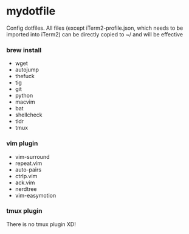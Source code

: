 # mydotfile

Config dotfiles.
All files (except iTerm2-profile.json, which needs to be imported into iTerm2) can be directly copied to ~/ and will be effective

### brew install
* wget
* autojump
* thefuck
* tig
* git
* python
* macvim
* bat
* shellcheck
* tldr
* tmux

### vim plugin
* vim-surround
* repeat.vim
* auto-pairs
* ctrlp.vim
* ack.vim
* nerdtree
* vim-easymotion


### tmux plugin
There is no tmux plugin XD!
